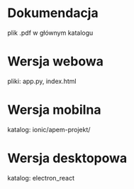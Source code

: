 # Dokumendacja
plik .pdf w głównym katalogu

# Wersja webowa
pliki:
app.py, index.html

# Wersja mobilna
katalog: ionic/apem-projekt/

# Wersja desktopowa
katalog: electron_react
